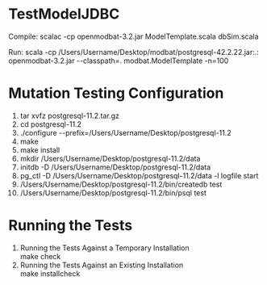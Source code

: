 # TestModelJDBC

Compile: scalac -cp openmodbat-3.2.jar ModelTemplate.scala dbSim.scala

Run: scala -cp /Users/Username/Desktop/modbat/postgresql-42.2.22.jar:.: openmodbat-3.2.jar --classpath=. modbat.ModelTemplate -n=100

# Mutation Testing Configuration

1. tar xvfz postgresql-11.2.tar.gz  
2. cd postgresql-11.2  
3. ./configure --prefix=/Users/Username/Desktop/postgresql-11.2  
4. make  
5. make install  
6. mkdir /Users/Username/Desktop/postgresql-11.2/data  
7. initdb -D /Users/Username/Desktop/postgresql-11.2/data  
8. pg_ctl -D /Users/Username/Desktop/postgresql-11.2/data -l logfile start  
9. /Users/Username/Desktop/postgresql-11.2/bin/createdb test  
10. /Users/Username/Desktop/postgresql-11.2/bin/psql test  

# Running the Tests  

1. Running the Tests Against a Temporary Installation  
make check  
2. Running the Tests Against an Existing Installation  
make installcheck

